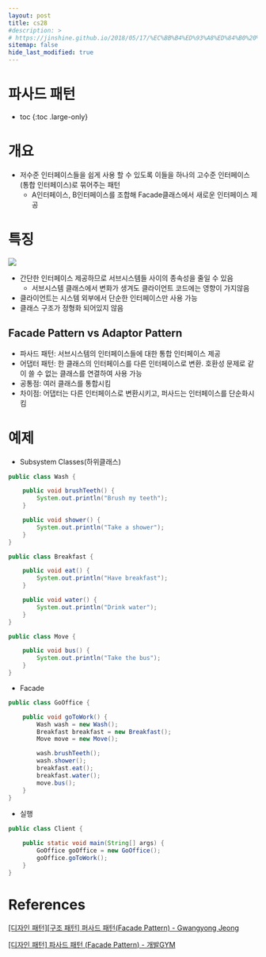 ```yaml
---
layout: post
title: cs28
#description: >
# https://jinshine.github.io/2018/05/17/%EC%BB%B4%ED%93%A8%ED%84%B0%20%EA%B8%B0%EC%B4%88/%EB%A9%94%EB%AA%A8%EB%A6%AC%EA%B5%AC%EC%A1%B0/
sitemap: false
hide_last_modified: true
---
```

# 파사드 패턴

* toc
{:toc .large-only}

# 개요

- 저수준 인터페이스들을 쉽게 사용 할 수 있도록 이들을 하나의 고수준 인터페이스(통합 인터페이스)로 묶어주는 패턴
  - A인터페이스, B인터페이스를 조합해 Facade클래스에서 새로운 인터페이스 제공

# 특징

![](/assets/img/cs/facade.png)

- 간단한 인터페이스 제공하므로 서브시스템들 사이의 종속성을 줄일 수 있음
  - 서브시스템 클래스에서 변화가 생겨도 클라이언트 코드에는 영향이 가지않음
- 클라이언트는 시스템 외부에서 단순한 인터페이스만 사용 가능
- 클래스 구조가 정형화 되어있지 않음

## Facade Pattern vs Adaptor Pattern

- 파사드 패턴: 서브시스템의 인터페이스들에 대한 통합 인터페이스 제공
- 어댑터 패턴: 한 클래스의 인터페이스를 다른 인터페이스로 변환. 호환성 문제로 같이 쓸 수 없는 클래스를 연결하여 사용 가능
- 공통점: 여러 클래스를 통합시킴
- 차이점: 어댑터는 다른 인터페이스로 변환시키고, 퍼사드는 인터페이스를 단순화시킴
  
# 예제

- Subsystem Classes(하위클래스)

```JAVA
public class Wash {

    public void brushTeeth() {
        System.out.println("Brush my teeth");
    }

    public void shower() {
        System.out.println("Take a shower");
    }
}
```

```JAVA
public class Breakfast {

    public void eat() {
        System.out.println("Have breakfast");
    }

    public void water() {
        System.out.println("Drink water");
    }
}
```

```JAVA
public class Move {

    public void bus() {
        System.out.println("Take the bus");
    }
}
```

- Facade

```JAVA
public class GoOffice {

    public void goToWork() {
        Wash wash = new Wash();
        Breakfast breakfast = new Breakfast();
        Move move = new Move();

        wash.brushTeeth();
        wash.shower();
        breakfast.eat();
        breakfast.water();
        move.bus();
    }
}
```

- 실행

```JAVA
public class Client {

    public static void main(String[] args) {
        GoOffice goOffice = new GoOffice();
        goOffice.goToWork();
    }
}
```
# References

[[디자인 패턴][구조 패턴] 퍼사드 패턴(Facade Pattern) - Gwangyong Jeong](https://dev-aiden.com/design%20pattern/Facade-Pattern/)

[[디자인 패턴] 파사드 패턴 (Facade Pattern) - 개발GYM](https://gymdev.tistory.com/25)
